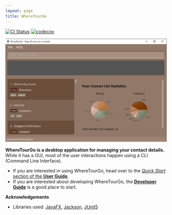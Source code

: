 ```yaml
---
layout: page
title: WhereTourGo
---
```


[![CI Status](https://github.com/se-edu/addressbook-level3/workflows/Java%20CI/badge.svg)](https://github.com/se-edu/addressbook-level3/actions)
[![codecov](https://codecov.io/gh/AY2122S1-CS2103T-T12-2/tp/branch/master/graph/badge.svg?token=IIM6XKRT3S)](https://codecov.io/gh/AY2122S1-CS2103T-T12-2/tp)

![Ui](images/Ui.png)

**WhereTourGo is a desktop application for managing your contact details.** While it has a GUI, most of the user interactions happen using a CLI (Command Line Interface).

* If you are interested in using WhereTourGo, head over to the [_Quick Start_ section of the **User Guide**](UserGuide.md#quick-start).
* If you are interested about developing WhereTourGo, the [**Developer Guide**](DeveloperGuide.md) is a good place to start.


**Acknowledgements**

* Libraries used: [JavaFX](https://openjfx.io/), [Jackson](https://github.com/FasterXML/jackson), [JUnit5](https://github.com/junit-team/junit5)
